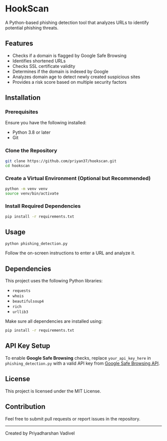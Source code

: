 # HookScan

A Python-based phishing detection tool that analyzes URLs to identify potential phishing threats.

## Features
- Checks if a domain is flagged by Google Safe Browsing
- Identifies shortened URLs
- Checks SSL certificate validity
- Determines if the domain is indexed by Google
- Analyzes domain age to detect newly created suspicious sites
- Provides a risk score based on multiple security factors

## Installation

### Prerequisites
Ensure you have the following installed:
- Python 3.8 or later
- Git

### Clone the Repository
```bash
git clone https://github.com/priyan37/hookscan.git
cd hookscan
```

### Create a Virtual Environment (Optional but Recommended)
```bash
python -m venv venv
source venv/bin/activate   
```

### Install Required Dependencies
```bash
pip install -r requirements.txt
```

## Usage
```bash
python phishing_detection.py
```
Follow the on-screen instructions to enter a URL and analyze it.

## Dependencies
This project uses the following Python libraries:
- `requests`
- `whois`
- `beautifulsoup4`
- `rich`
- `urllib3`

Make sure all dependencies are installed using:
```bash
pip install -r requirements.txt
```

## API Key Setup
To enable **Google Safe Browsing** checks, replace `your_api_key_here` in `phishing_detection.py` with a valid API key from [Google Safe Browsing API](https://developers.google.com/safe-browsing/v4/get-started).

## License
This project is licensed under the MIT License.

## Contribution
Feel free to submit pull requests or report issues in the repository.

---
Created by Priyadharshan Vadivel
